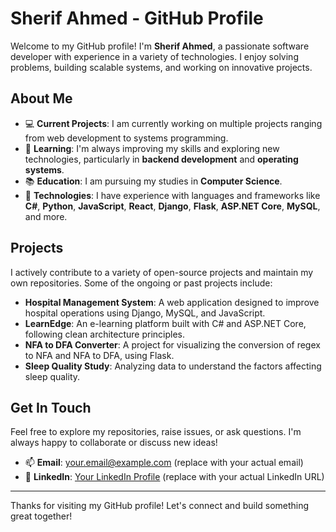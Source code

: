 # Sherif Ahmed - GitHub Profile

Welcome to my GitHub profile! I'm **Sherif Ahmed**, a passionate software developer with experience in a variety of technologies. I enjoy solving problems, building scalable systems, and working on innovative projects.

## About Me

- 💻 **Current Projects**: I am currently working on multiple projects ranging from web development to systems programming.
- 🌱 **Learning**: I'm always improving my skills and exploring new technologies, particularly in **backend development** and **operating systems**.
- 📚 **Education**: I am pursuing my studies in **Computer Science**.
- 🚀 **Technologies**: I have experience with languages and frameworks like **C#**, **Python**, **JavaScript**, **React**, **Django**, **Flask**, **ASP.NET Core**, **MySQL**, and more.

## Projects

I actively contribute to a variety of open-source projects and maintain my own repositories. Some of the ongoing or past projects include:

- **Hospital Management System**: A web application designed to improve hospital operations using Django, MySQL, and JavaScript.
- **LearnEdge**: An e-learning platform built with C# and ASP.NET Core, following clean architecture principles.
- **NFA to DFA Converter**: A project for visualizing the conversion of regex to NFA and NFA to DFA, using Flask.
- **Sleep Quality Study**: Analyzing data to understand the factors affecting sleep quality.

## Get In Touch

Feel free to explore my repositories, raise issues, or ask questions. I'm always happy to collaborate or discuss new ideas!

- 📫 **Email**: [your.email@example.com](s.ahmed2268@nu.edu.eg) (replace with your actual email)
- 🔗 **LinkedIn**: [Your LinkedIn Profile](www.linkedin.com/in/sherif-ahmed-mahmoud) (replace with your actual LinkedIn URL)

---

Thanks for visiting my GitHub profile! Let's connect and build something great together!
